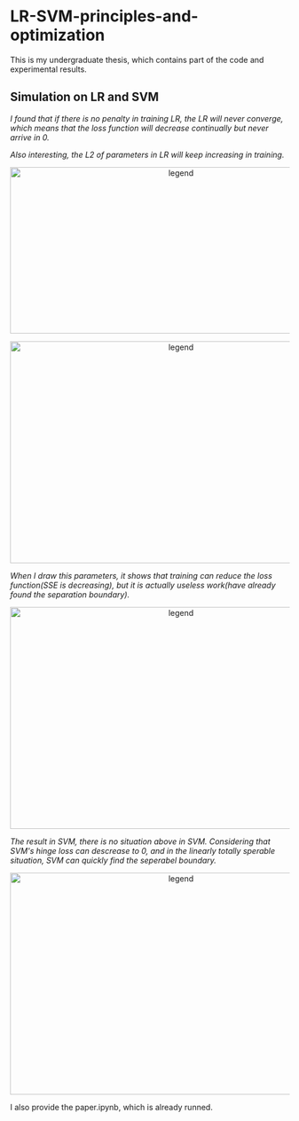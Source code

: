 # LR-SVM-principles-and-optimization
This is my undergraduate thesis, which contains part of the code and experimental results.

## Simulation on LR and SVM

*I found that if there is no penalty in training LR, the LR will never converge, which means that the loss function will decrease continually but never arrive in 0.*

*Also interesting, the L2 of parameters in LR will keep increasing in training.*

<p align="center">
  <img src="https://github.com/digbangbang/LR-SVM-principles-and-optimization/assets/78746384/eb1b2bef-ee4d-479e-8595-2ad9fd5044fb" alt="legend" width="600" height="300">
</p>

<p align="center">
  <img src="https://github.com/digbangbang/LR-SVM-principles-and-optimization/assets/78746384/6314a4e8-e8ed-4e08-ba25-cd0862b2ae61" alt="legend" width="600" height="400">
</p>

*When I draw this parameters, it shows that training can reduce the loss function(SSE is decreasing), but it is actually useless work(have already found the separation boundary).*

<p align="center">
  <img src="https://github.com/digbangbang/LR-SVM-principles-and-optimization/assets/78746384/f55ace25-3ce4-4662-9ace-a3fbe0b37f4e" alt="legend" width="600" height="400">
</p>

*The result in SVM, there is no situation above in SVM. Considering that SVM's hinge loss can descrease to 0, and in the linearly totally sperable situation, SVM can quickly find the seperabel boundary.*

<p align="center">
  <img src="https://github.com/digbangbang/LR-SVM-principles-and-optimization/assets/78746384/3bfe8cb2-5039-4d87-ae37-7804d4bead6c" alt="legend" width="600" height="400">
</p>

I also provide the paper.ipynb, which is already runned.
